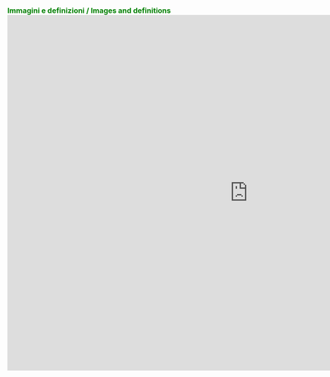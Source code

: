 <h3 style="color:green;"> Immagini e definizioni / Images and definitions

<iframe src="https://h5p.org/h5p/embed/404170" width="1090" height="806" frameborder="0" allowfullscreen="allowfullscreen"></iframe><script src="https://h5p.org/sites/all/modules/h5p/library/js/h5p-resizer.js" charset="UTF-8"></script>


